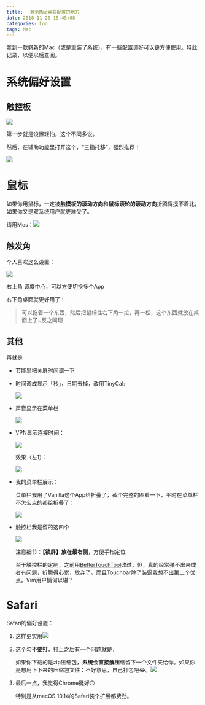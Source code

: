```yaml
---
title: 一款新Mac需要配置的地方
date: 2018-11-20 15:45:08
categories: Log
tags: Mac
---
```


拿到一款崭新的Mac（或是重装了系统），有一些配置调好可以更方便使用。特此记录，以便以后查阅。

<!---more--->

# 系统偏好设置 

## 触控板

![](https://0pic.oss-cn-beijing.aliyuncs.com/newMacset3.png)

第一步就是设置轻怕，这个不同多说。

然后，在辅助功能里打开这个，“三指托移”，强烈推荐！

![](https://0pic.oss-cn-beijing.aliyuncs.com/newMacset4.png)

# 鼠标

如果你用鼠标，一定被**触摸板的滚动方向**和**鼠标滚轮的滚动方向**折腾得摸不着北，如果你又是双系统用户就更难受了。

请用Mos：![](https://0pic.oss-cn-beijing.aliyuncs.com/newMacset5.png)

## 触发角

个人喜欢这么设置：

![](https://0pic.oss-cn-beijing.aliyuncs.com/newMacset6.png)

右上角 调度中心，可以方便切换多个App

右下角桌面就更好用了！

> 可以拖着一个东西，然后把鼠标往右下角一拉，再一松，这个东西就放在桌面上了~反之同理

## 其他

再就是

- 节能里把关屏时间调一下

- 时间调成显示「秒」，日期去掉，改用TinyCal:

  ![](https://0pic.oss-cn-beijing.aliyuncs.com/newMacset7.png)

- 声音显示在菜单栏

  ![](https://0pic.oss-cn-beijing.aliyuncs.com/image-20181220162156714-5294116.png)

- VPN显示连接时间：

  ![](https://0pic.oss-cn-beijing.aliyuncs.com/newMacset2.png)

  效果（左1）：

  ![](https://0pic.oss-cn-beijing.aliyuncs.com/image-20181220163827425-5295107.png)

- 我的菜单栏展示：

  菜单栏我用了Vanilla这个App给折叠了，截个完整的图看一下，平时在菜单栏不怎么点的都给折叠了：

  ![](https://0pic.oss-cn-beijing.aliyuncs.com/newMacset1.png)

- 触控栏我是留的这四个

  ![](https://0pic.oss-cn-beijing.aliyuncs.com/image-20181220162350099-5294230.png)

  注意细节：**【锁屏】放在最右侧**，方便手指定位

  至于触控栏的定制，之前用[BetterTouchTool](https://boastr.net/)改过，但，真的经常弹不出来或者有问题，折腾得心累，放弃了。而且Touchbar除了装逼我想不出第二个优点。Vim用户情何以堪？

# Safari

Safari的偏好设置：

1. 这样更实用![](https://0pic.oss-cn-beijing.aliyuncs.com/image-20181220160224752-5292944.png)

2. 这个勾**不要打**，打上之后有一个问题就是，

   如果你下载的是zip压缩包，**系统会直接解压**缩留下一个文件夹给你。如果你是想用下下来的压缩包文件：不好意思，自己打包吧😂。![](https://0pic.oss-cn-beijing.aliyuncs.com/image-20181220160323838-5293003.png)

3. 最后一点，我觉得Chrome挺好🙃

   特别是从macOS 10.14的Safari装个扩展都费劲。

